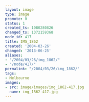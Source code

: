 ```yaml
---
layout: image
type: image
promote: 0
status: 1
created_ts: 1080280826
changed_ts: 1372159368
node_id: 417
title: IMG_1862
created: '2004-03-26'
changed: '2013-06-25'
aliases:
- "/2004/03/26/img_1862/"
- "/node/417/"
permalink: "/2004/03/26/img_1862/"
tags:
- Melbourne
images:
- src: image/images/img_1862-417.jpg
  name: img_1862-417.jpg
---
```


